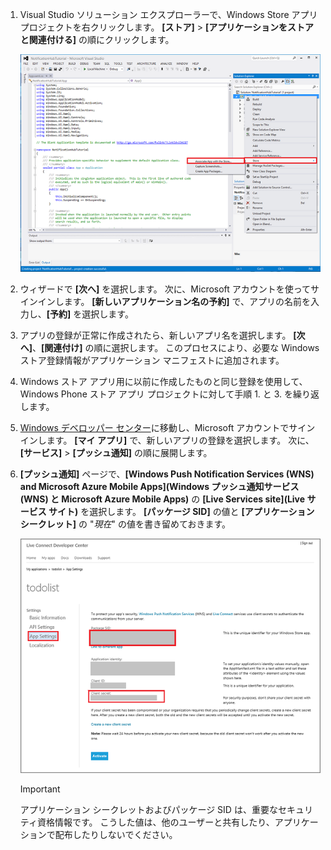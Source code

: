 
1. Visual Studio ソリューション エクスプローラーで、Windows Store アプリ プロジェクトを右クリックします。 **[ストア]** > **[アプリケーションをストアと関連付ける]** の順にクリックします。

    ![アプリを Windows ストアと関連付ける](./media/app-service-mobile-register-wns/notification-hub-associate-win8-app.png)
2. ウィザードで **[次へ]** を選択します。 次に、Microsoft アカウントを使ってサインインします。 **[新しいアプリケーション名の予約]** で、アプリの名前を入力し、**[予約]** を選択します。
3. アプリの登録が正常に作成されたら、新しいアプリ名を選択します。 **[次へ]**、**[関連付け]** の順に選択します。 このプロセスにより、必要な Windows ストア登録情報がアプリケーション マニフェストに追加されます。
4. Windows ストア アプリ用に以前に作成したものと同じ登録を使用して、Windows Phone ストア アプリ プロジェクトに対して手順 1. と 3. を繰り返します。  
5. [Windows デベロッパー センター](https://dev.windows.com/en-us/overview)に移動し、Microsoft アカウントでサインインします。 **[マイ アプリ]** で、新しいアプリの登録を選択します。 次に、**[サービス]** > **[プッシュ通知]** の順に展開します。
6. **[プッシュ通知]** ページで、**[Windows Push Notification Services (WNS) and Microsoft Azure Mobile Apps]\(Windows プッシュ通知サービス (WNS) と Microsoft Azure Mobile Apps\)** の **[Live Services site]\(Live サービス サイト\)** を選択します。  **[パッケージ SID]** の値と **[アプリケーション シークレット]** の "*現在*" の値を書き留めておきます。 

    ![デベロッパー センターでのアプリの設定](./media/app-service-mobile-register-wns/mobile-services-win8-app-push-auth.png)

   > [!IMPORTANT]
   > アプリケーション シークレットおよびパッケージ SID は、重要なセキュリティ資格情報です。 こうした値は、他のユーザーと共有したり、アプリケーションで配布したりしないでください。
   >
   >
